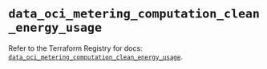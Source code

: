 # `data_oci_metering_computation_clean_energy_usage`

Refer to the Terraform Registry for docs: [`data_oci_metering_computation_clean_energy_usage`](https://registry.terraform.io/providers/oracle/oci/7.19.0/docs/data-sources/metering_computation_clean_energy_usage).
